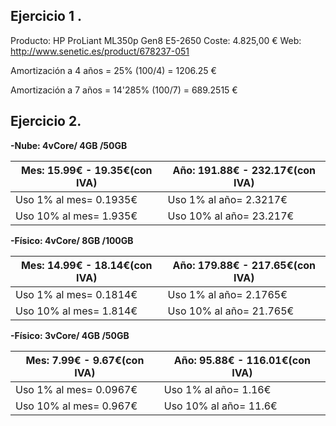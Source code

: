 Ejercicio 1 .
-------
Producto: HP ProLiant ML350p Gen8 E5-2650 
Coste: 4.825,00 € 
Web: http://www.senetic.es/product/678237-051

Amortización a 4 años = 25% (100/4) = 1206.25 €

Amortización a 7 años = 14'285% (100/7) = 689.2515 €


Ejercicio 2.
------
**-Nube: 4vCore/ 4GB /50GB**

|**Mes**: 15.99€ - 19.35€(con IVA)|**Año**: 191.88€ - 232.17€(con IVA)|
|-----------------------|-----------------------|
|Uso 1% al mes= 0.1935€ | Uso 1% al año= 2.3217€|	
|Uso 10% al mes= 1.935€ | Uso 10% al año= 23.217€|	


**-Físico: 4vCore/ 8GB /100GB**

|**Mes**: 14.99€ - 18.14€(con IVA)|**Año**: 179.88€ - 217.65€(con IVA)|
|-----------------------|-----------------------|
|Uso 1% al mes= 0.1814€ | Uso 1% al año= 2.1765€|	
|Uso 10% al mes= 1.814€ | Uso 10% al año= 21.765€|

**-Físico: 3vCore/ 4GB /50GB**

|**Mes**: 7.99€ - 9.67€(con IVA)|**Año**: 95.88€ - 116.01€(con IVA)|
|-----------------------|-----------------------|
|Uso 1% al mes= 0.0967€ | Uso 1% al año= 1.16€|	
|Uso 10% al mes= 0.967€ | Uso 10% al año= 11.6€|
